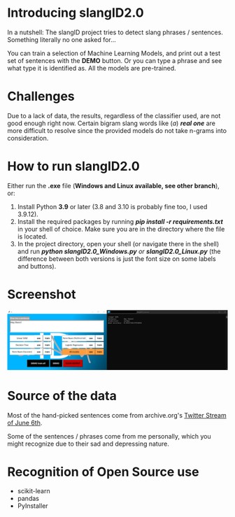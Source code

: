 # Introducing slangID2.0

In a nutshell: The slangID project tries to detect slang phrases / sentences. Something literally no one asked for...

You can train a selection of Machine Learning Models, and print out a test set of sentences with the **DEMO** button.
Or you can type a phrase and see what type it is  identified as. All the models are pre-trained.

# Challenges

Due to a lack of data, the results, regardless of the classifier used, are not good enough right now.
 Certain bigram slang words like (_a_) _**real one**_ are more difficult to resolve since the provided models do not take n-grams into consideration.
 
# How to run slangID2.0

Either run the **.exe** file (**Windows and Linux available, see other branch**), or:

1. Install Python **3.9** or later (3.8 and 3.10 is probably fine too, I used 3.9.12).
2. Install the required packages by running **_pip install -r requirements.txt_** in your shell of choice. Make sure you are in the directory where the file is located.
3. In the project directory, open your shell (or navigate there in the shell) and run _**python slangID2.0_Windows.py** or **slangID2.0_Linux.py**_ (the difference between both versions is just the font size on some labels and buttons).

# Screenshot

![slangID2.0](misc/slangID2.0_Screenshot.png)

# Source of the data

Most of the hand-picked sentences come from archive.org's [Twitter Stream of June 6th](https://archive.org/details/archiveteam-twitter-stream-2021-06).

Some of the sentences / phrases come from me personally, which you might recognize due to their sad and depressing nature.

# Recognition of Open Source use

* scikit-learn
* pandas
* PyInstaller
